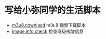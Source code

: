 # 写给小弥同学的生活脚本

-   [m3u8.download](./scripts/m3u8.download) m3u8 视频下载脚本
-   [image.info.check](./scripts/image.info.check) 检查班级核酸信息

